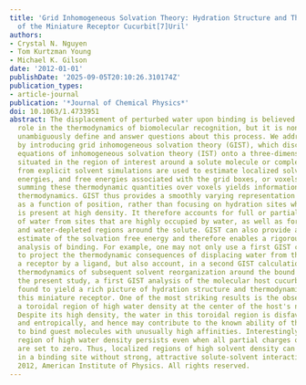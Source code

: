 ```yaml
---
title: 'Grid Inhomogeneous Solvation Theory: Hydration Structure and Thermodynamics
  of the Miniature Receptor Cucurbit[7]Uril'
authors:
- Crystal N. Nguyen
- Tom Kurtzman Young
- Michael K. Gilson
date: '2012-01-01'
publishDate: '2025-09-05T20:10:26.310174Z'
publication_types:
- article-journal
publication: '*Journal of Chemical Physics*'
doi: 10.1063/1.4733951
abstract: The displacement of perturbed water upon binding is believed to play a critical
  role in the thermodynamics of biomolecular recognition, but it is nontrivial to
  unambiguously define and answer questions about this process. We address this issue
  by introducing grid inhomogeneous solvation theory (GIST), which discretizes the
  equations of inhomogeneous solvation theory (IST) onto a three-dimensional grid
  situated in the region of interest around a solute molecule or complex. Snapshots
  from explicit solvent simulations are used to estimate localized solvation entropies,
  energies, and free energies associated with the grid boxes, or voxels, and properly
  summing these thermodynamic quantities over voxels yields information about hydration
  thermodynamics. GIST thus provides a smoothly varying representation of water properties
  as a function of position, rather than focusing on hydration sites where solvent
  is present at high density. It therefore accounts for full or partial displacement
  of water from sites that are highly occupied by water, as well as for partly occupied
  and water-depleted regions around the solute. GIST can also provide a well-defined
  estimate of the solvation free energy and therefore enables a rigorous end-states
  analysis of binding. For example, one may not only use a first GIST calculation
  to project the thermodynamic consequences of displacing water from the surface of
  a receptor by a ligand, but also account, in a second GIST calculation, for the
  thermodynamics of subsequent solvent reorganization around the bound complex. In
  the present study, a first GIST analysis of the molecular host cucurbit[7]uril is
  found to yield a rich picture of hydration structure and thermodynamics in and around
  this miniature receptor. One of the most striking results is the observation of
  a toroidal region of high water density at the center of the host's nonpolar cavity.
  Despite its high density, the water in this toroidal region is disfavored energetically
  and entropically, and hence may contribute to the known ability of this small receptor
  to bind guest molecules with unusually high affinities. Interestingly, the toroidal
  region of high water density persists even when all partial charges of the receptor
  are set to zero. Thus, localized regions of high solvent density can be generated
  in a binding site without strong, attractive solute-solvent interactions. o̧pyright
  2012, American Institute of Physics. All rights reserved.
---
```

